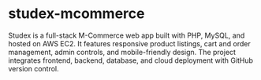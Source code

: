 # studex-mcommerce
Studex is a full-stack M-Commerce web app built with PHP, MySQL, and hosted on AWS EC2. It features responsive product listings, cart and order management, admin controls, and mobile-friendly design. The project integrates frontend, backend, database, and cloud deployment with GitHub version control.

